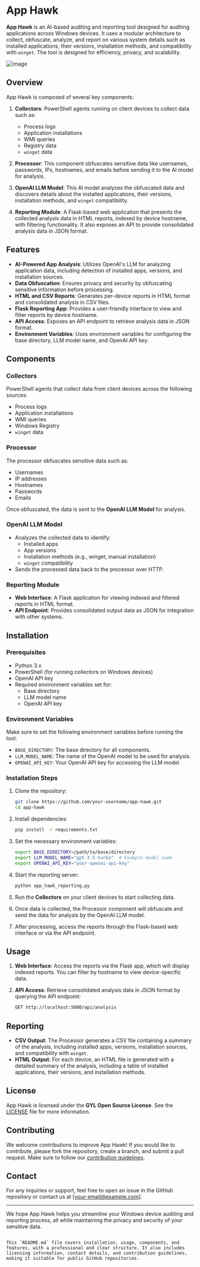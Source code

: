 # App Hawk

**App Hawk** is an AI-based auditing and reporting tool designed for auditing applications across Windows devices. It uses a modular architecture to collect, obfuscate, analyze, and report on various system details such as installed applications, their versions, installation methods, and compatibility with `winget`. The tool is designed for efficiency, privacy, and scalability.

![image](https://github.com/user-attachments/assets/cfd43110-514b-4d38-978a-75642e6e1e8c)


## Overview

App Hawk is composed of several key components:

1. **Collectors**: PowerShell agents running on client devices to collect data such as:
   - Process logs
   - Application installations
   - WMI queries
   - Registry data
   - `winget` data
   
2. **Processor**: This component obfuscates sensitive data like usernames, passwords, IPs, hostnames, and emails before sending it to the AI model for analysis.

3. **OpenAI LLM Model**: This AI model analyzes the obfuscated data and discovers details about the installed applications, their versions, installation methods, and `winget` compatibility.

4. **Reporting Module**: A Flask-based web application that presents the collected analysis data in HTML reports, indexed by device hostname, with filtering functionality. It also exposes an API to provide consolidated analysis data in JSON format.

## Features

- **AI-Powered App Analysis**: Utilizes OpenAI's LLM for analyzing application data, including detection of installed apps, versions, and installation sources.
- **Data Obfuscation**: Ensures privacy and security by obfuscating sensitive information before processing.
- **HTML and CSV Reports**: Generates per-device reports in HTML format and consolidated analysis in CSV files.
- **Flask Reporting App**: Provides a user-friendly interface to view and filter reports by device hostname.
- **API Access**: Exposes an API endpoint to retrieve analysis data in JSON format.
- **Environment Variables**: Uses environment variables for configuring the base directory, LLM model name, and OpenAI API key.

## Components

### Collectors
PowerShell agents that collect data from client devices across the following sources:
- Process logs
- Application installations
- WMI queries
- Windows Registry
- `winget` data

### Processor
The processor obfuscates sensitive data such as:
- Usernames
- IP addresses
- Hostnames
- Passwords
- Emails

Once obfuscated, the data is sent to the **OpenAI LLM Model** for analysis.

### OpenAI LLM Model
- Analyzes the collected data to identify:
  - Installed apps
  - App versions
  - Installation methods (e.g., winget, manual installation)
  - `winget` compatibility
- Sends the processed data back to the processor over HTTP.

### Reporting Module
- **Web Interface**: A Flask application for viewing indexed and filtered reports in HTML format.
- **API Endpoint**: Provides consolidated output data as JSON for integration with other systems.

## Installation

### Prerequisites

- Python 3.x
- PowerShell (for running collectors on Windows devices)
- OpenAI API key
- Required environment variables set for:
  - Base directory
  - LLM model name
  - OpenAI API key

### Environment Variables
Make sure to set the following environment variables before running the tool:

- `BASE_DIRECTORY`: The base directory for all components.
- `LLM_MODEL_NAME`: The name of the OpenAI model to be used for analysis.
- `OPENAI_API_KEY`: Your OpenAI API key for accessing the LLM model.

### Installation Steps

1. Clone the repository:

   ```bash
   git clone https://github.com/your-username/app-hawk.git
   cd app-hawk
   ```

2. Install dependencies:

   ```bash
   pip install -r requirements.txt
   ```

3. Set the necessary environment variables:

   ```bash
   export BASE_DIRECTORY=/path/to/base/directory
   export LLM_MODEL_NAME="gpt-3.5-turbo"  # Example model name
   export OPENAI_API_KEY="your-openai-api-key"
   ```

4. Start the reporting server:

   ```bash
   python app_hawk_reporting.py
   ```

5. Run the **Collectors** on your client devices to start collecting data.

6. Once data is collected, the Processor component will obfuscate and send the data for analysis by the OpenAI LLM model.

7. After processing, access the reports through the Flask-based web interface or via the API endpoint.

## Usage

1. **Web Interface**: Access the reports via the Flask app, which will display indexed reports. You can filter by hostname to view device-specific data.

2. **API Access**: Retrieve consolidated analysis data in JSON format by querying the API endpoint:

   ```bash
   GET http://localhost:5000/api/analysis
   ```

## Reporting

- **CSV Output**: The Processor generates a CSV file containing a summary of the analysis, including installed apps, versions, installation sources, and compatibility with `winget`.
- **HTML Output**: For each device, an HTML file is generated with a detailed summary of the analysis, including a table of installed applications, their versions, and installation methods.

## License

App Hawk is licensed under the **GYL Open Source License**. See the [LICENSE](LICENSE) file for more information.

## Contributing

We welcome contributions to improve App Hawk! If you would like to contribute, please fork the repository, create a branch, and submit a pull request. Make sure to follow our [contribution guidelines](CONTRIBUTING.md).

## Contact

For any inquiries or support, feel free to open an issue in the GitHub repository or contact us at [your-email@example.com].

---

We hope App Hawk helps you streamline your Windows device auditing and reporting process, all while maintaining the privacy and security of your sensitive data.
```

This `README.md` file covers installation, usage, components, and features, with a professional and clear structure. It also includes licensing information, contact details, and contribution guidelines, making it suitable for public GitHub repositories.
